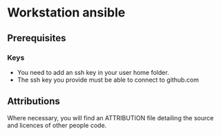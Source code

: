 # Workstation ansible

## Prerequisites
### Keys
- You need to add an ssh key in your user home folder.
- The ssh key you provide must be able to connect to github.com

## Attributions
Where necessary, you will find an ATTRIBUTION file detailing the source and licences of other people code.
